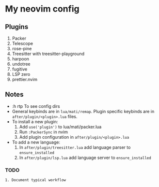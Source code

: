 # My neovim config

## Plugins
1. Packer
2. Telescope 
3. rose-pine
4. Treesitter with treesitter-playground
6. harpoon
7. undotree
8. fugitive
9. LSP zero
10. prettier.nvim

## Notes
- :h rtp To see config dirs
- General keybinds are in `lua/mati/remap`. Plugin specific keybinds are in
`after/plugin/<plugin>.lua` files.
- To install a new plugin:
    1. Add `use('plugin')` to lua/mati/packer.lua
    2. Run `:PackerSync` in nvim
    3. Add plugin configuration in `after/plugin/<plugin>.lua`
- To add a new language:
    1. In `after/plugin/treesitter.lua` add language parser to `ensure_installed`
    2. In `after/plugin/lsp.lua` add language server to `ensure_installed`

### TODO
    1. Document typical workflow
